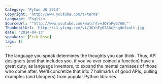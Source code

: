```yaml
---
Category: 'PyCon US 2014'
Copyright: 'http://www.youtube.com/t/terms'
Language: 'English'
SourceUrl: '"http://www.youtube.com/watch?v=JQYnFyG7A8c"'
ThumbnailUrl: 'http://i1.ytimg.com/vi/JQYnFyG7A8c/hqdefault.jpg'
date: '2014-04-13'
speakers: [Erik Rose]
tags: []
---
```

The language you speak determines the thoughts you can think. Thus, API designers (and that includes you, if you've ever coined a function) have a great duty, as language inventors, to expand the mental canvases of those who come after. We'll concretize that into 7 hallmarks of good APIs, pulling examples (and bloopers) from popular Python libraries.